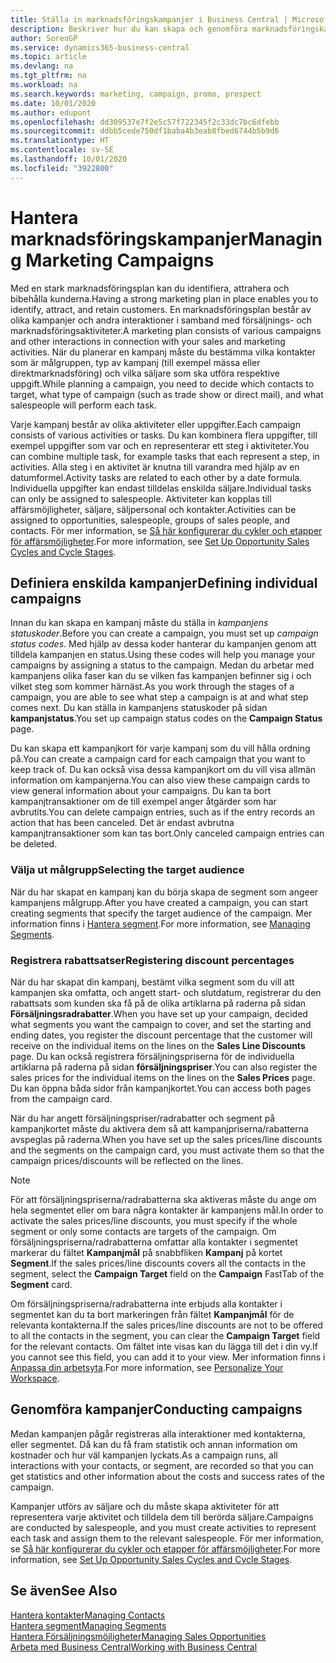 ```yaml
---
title: Ställa in marknadsföringskampanjer i Business Central | Microsoft Docs
description: Beskriver hur du kan skapa och genomföra marknadsföringskampanjer i Business Central för att identifiera och attrahera potentiella kunder och bibehålla befintliga.
author: SorenGP
ms.service: dynamics365-business-central
ms.topic: article
ms.devlang: na
ms.tgt_pltfrm: na
ms.workload: na
ms.search.keywords: marketing, campaign, promo, prospect
ms.date: 10/01/2020
ms.author: edupont
ms.openlocfilehash: dd309537e7f2e5c57f722345f2c33dc7bc6dfebb
ms.sourcegitcommit: ddbb5cede750df1baba4b3eab8fbed6744b5b9d6
ms.translationtype: HT
ms.contentlocale: sv-SE
ms.lasthandoff: 10/01/2020
ms.locfileid: "3922800"
---
```

# <a name="managing-marketing-campaigns"></a><span data-ttu-id="2e58d-103">Hantera marknadsföringskampanjer</span><span class="sxs-lookup"><span data-stu-id="2e58d-103">Managing Marketing Campaigns</span></span>
<span data-ttu-id="2e58d-104">Med en stark marknadsföringsplan kan du identifiera, attrahera och bibehålla kunderna.</span><span class="sxs-lookup"><span data-stu-id="2e58d-104">Having a strong marketing plan in place enables you to identify, attract, and retain customers.</span></span> <span data-ttu-id="2e58d-105">En marknadsföringsplan består av olika kampanjer och andra interaktioner i samband med försäljnings- och marknadsföringsaktiviteter.</span><span class="sxs-lookup"><span data-stu-id="2e58d-105">A marketing plan consists of various campaigns and other interactions in connection with your sales and marketing activities.</span></span> <span data-ttu-id="2e58d-106">När du planerar en kampanj måste du bestämma vilka kontakter som är målgruppen, typ av kampanj (till exempel mässa eller direktmarknadsföring) och vilka säljare som ska utföra respektive uppgift.</span><span class="sxs-lookup"><span data-stu-id="2e58d-106">While planning a campaign, you need to decide which contacts to target, what type of campaign (such as trade show or direct mail), and what salespeople will perform each task.</span></span>

<span data-ttu-id="2e58d-107">Varje kampanj består av olika aktiviteter eller uppgifter.</span><span class="sxs-lookup"><span data-stu-id="2e58d-107">Each campaign consists of various activities or tasks.</span></span> <span data-ttu-id="2e58d-108">Du kan kombinera flera uppgifter, till exempel uppgifter som var och en representerar ett steg i aktiviteter.</span><span class="sxs-lookup"><span data-stu-id="2e58d-108">You can combine multiple task, for example tasks that each represent a step, in activities.</span></span> <span data-ttu-id="2e58d-109">Alla steg i en aktivitet är knutna till varandra med hjälp av en datumformel.</span><span class="sxs-lookup"><span data-stu-id="2e58d-109">Activity tasks are related to each other by a date formula.</span></span> <span data-ttu-id="2e58d-110">Individuella uppgifter kan endast tilldelas enskilda säljare.</span><span class="sxs-lookup"><span data-stu-id="2e58d-110">Individual tasks can only be assigned to salespeople.</span></span> <span data-ttu-id="2e58d-111">Aktiviteter kan kopplas till affärsmöjligheter, säljare, säljpersonal och kontakter.</span><span class="sxs-lookup"><span data-stu-id="2e58d-111">Activities can be assigned to opportunities, salespeople, groups of sales people, and contacts.</span></span> <span data-ttu-id="2e58d-112">För mer information, se [Så här konfigurerar du cykler och etapper för affärsmöjligheter](marketing-how-setup-opportunity-sales-cycles-stages.md).</span><span class="sxs-lookup"><span data-stu-id="2e58d-112">For more information, see [Set Up Opportunity Sales Cycles and Cycle Stages](marketing-how-setup-opportunity-sales-cycles-stages.md).</span></span>

## <a name="defining-individual-campaigns"></a><span data-ttu-id="2e58d-113">Definiera enskilda kampanjer</span><span class="sxs-lookup"><span data-stu-id="2e58d-113">Defining individual campaigns</span></span>
<span data-ttu-id="2e58d-114">Innan du kan skapa en kampanj måste du ställa in *kampanjens statuskoder*.</span><span class="sxs-lookup"><span data-stu-id="2e58d-114">Before you can create a campaign, you must set up *campaign status codes*.</span></span> <span data-ttu-id="2e58d-115">Med hjälp av dessa koder hanterar du kampanjen genom att tilldela kampanjen en status.</span><span class="sxs-lookup"><span data-stu-id="2e58d-115">Using these codes will help you manage your campaigns by assigning a status to the campaign.</span></span> <span data-ttu-id="2e58d-116">Medan du arbetar med kampanjens olika faser kan du se vilken fas kampanjen befinner sig i och vilket steg som kommer härnäst.</span><span class="sxs-lookup"><span data-stu-id="2e58d-116">As you work through the stages of a campaign, you are able to see what step a campaign is at and what step comes next.</span></span> <span data-ttu-id="2e58d-117">Du kan ställa in kampanjens statuskoder på sidan **kampanjstatus**.</span><span class="sxs-lookup"><span data-stu-id="2e58d-117">You set up campaign status codes on the **Campaign Status** page.</span></span>

<span data-ttu-id="2e58d-118">Du kan skapa ett kampanjkort för varje kampanj som du vill hålla ordning på.</span><span class="sxs-lookup"><span data-stu-id="2e58d-118">You can create a campaign card for each campaign that you want to keep track of.</span></span> <span data-ttu-id="2e58d-119">Du kan också visa dessa kampanjkort om du vill visa allmän information om kampanjerna.</span><span class="sxs-lookup"><span data-stu-id="2e58d-119">You can also view these campaign cards to view general information about your campaigns.</span></span>
<span data-ttu-id="2e58d-120">Du kan ta bort kampanjtransaktioner om de till exempel anger åtgärder som har avbrutits.</span><span class="sxs-lookup"><span data-stu-id="2e58d-120">You can delete campaign entries, such as if the entry records an action that has been canceled.</span></span> <span data-ttu-id="2e58d-121">Det är endast avbrutna kampanjtransaktioner som kan tas bort.</span><span class="sxs-lookup"><span data-stu-id="2e58d-121">Only canceled campaign entries can be deleted.</span></span>

### <a name="selecting-the-target-audience"></a><span data-ttu-id="2e58d-122">Välja ut målgrupp</span><span class="sxs-lookup"><span data-stu-id="2e58d-122">Selecting the target audience</span></span>
<span data-ttu-id="2e58d-123">När du har skapat en kampanj kan du börja skapa de segment som angeer kampanjens målgrupp.</span><span class="sxs-lookup"><span data-stu-id="2e58d-123">After you have created a campaign, you can start creating segments that specify the target audience of the campaign.</span></span> <span data-ttu-id="2e58d-124">Mer information finns i [Hantera segment](marketing-segments.md).</span><span class="sxs-lookup"><span data-stu-id="2e58d-124">For more information, see [Managing Segments](marketing-segments.md).</span></span>

### <a name="registering-discount-percentages"></a><span data-ttu-id="2e58d-125">Registrera rabattsatser</span><span class="sxs-lookup"><span data-stu-id="2e58d-125">Registering discount percentages</span></span>
<span data-ttu-id="2e58d-126">När du har skapat din kampanj, bestämt vilka segment som du vill att kampanjen ska omfatta, och angett start- och slutdatum, registrerar du den rabattsats som kunden ska få på de olika artiklarna på raderna på sidan **Försäljningsradrabatter**.</span><span class="sxs-lookup"><span data-stu-id="2e58d-126">When you have set up your campaign, decided what segments you want the campaign to cover, and set the starting and ending dates, you register the discount percentage that the customer will receive on the individual items on the lines on the **Sales Line Discounts** page.</span></span> <span data-ttu-id="2e58d-127">Du kan också registrera försäljningspriserna för de individuella artiklarna på raderna på sidan **försäljningspriser**.</span><span class="sxs-lookup"><span data-stu-id="2e58d-127">You can also register the sales prices for the individual items on the lines on the **Sales Prices** page.</span></span> <span data-ttu-id="2e58d-128">Du kan öppna båda sidor från kampanjkortet.</span><span class="sxs-lookup"><span data-stu-id="2e58d-128">You can access both pages from the campaign card.</span></span>

 <span data-ttu-id="2e58d-129">När du har angett försäljningspriser/radrabatter och segment på kampanjkortet måste du aktivera dem så att kampanjpriserna/rabatterna avspeglas på raderna.</span><span class="sxs-lookup"><span data-stu-id="2e58d-129">When you have set up the sales prices/line discounts and the segments on the campaign card, you must activate them so that the campaign prices/discounts will be reflected on the lines.</span></span>

> [!NOTE]  
>   <span data-ttu-id="2e58d-130">För att försäljningspriserna/radrabatterna ska aktiveras måste du ange om hela segmentet eller om bara några kontakter är kampanjens mål.</span><span class="sxs-lookup"><span data-stu-id="2e58d-130">In order to activate the sales prices/line discounts, you must specify if the whole segment or only some contacts are targets of the campaign.</span></span> <span data-ttu-id="2e58d-131">Om försäljningspriserna/radrabatterna omfattar alla kontakter i segmentet markerar du fältet **Kampanjmål** på snabbfliken **Kampanj** på kortet **Segment**.</span><span class="sxs-lookup"><span data-stu-id="2e58d-131">If the sales prices/line discounts covers all the contacts in the segment, select the **Campaign Target** field on the **Campaign** FastTab of the **Segment** card.</span></span>

<span data-ttu-id="2e58d-132">Om försäljningspriserna/radrabatterna inte erbjuds alla kontakter i segmentet kan du ta bort markeringen från fältet **Kampanjmål** för de relevanta kontakterna.</span><span class="sxs-lookup"><span data-stu-id="2e58d-132">If the sales prices/line discounts are not to be offered to all the contacts in the segment, you can clear the **Campaign Target** field for the relevant contacts.</span></span> <span data-ttu-id="2e58d-133">Om fältet inte visas kan du lägga till det i din vy.</span><span class="sxs-lookup"><span data-stu-id="2e58d-133">If you cannot see this field, you can add it to your view.</span></span> <span data-ttu-id="2e58d-134">Mer information finns i [Anpassa din arbetsyta](ui-personalization-user.md).</span><span class="sxs-lookup"><span data-stu-id="2e58d-134">For more information, see [Personalize Your Workspace](ui-personalization-user.md).</span></span>

## <a name="conducting-campaigns"></a><span data-ttu-id="2e58d-135">Genomföra kampanjer</span><span class="sxs-lookup"><span data-stu-id="2e58d-135">Conducting campaigns</span></span>
<span data-ttu-id="2e58d-136">Medan kampanjen pågår registreras alla interaktioner med kontakterna, eller segmentet. Då kan du få fram statistik och annan information om kostnader och hur väl kampanjen lyckats.</span><span class="sxs-lookup"><span data-stu-id="2e58d-136">As a campaign runs, all interactions with your contacts, or segment, are recorded so that you can get statistics and other information about the costs and success rates of the campaign.</span></span>

<span data-ttu-id="2e58d-137">Kampanjer utförs av säljare och du måste skapa aktiviteter för att representera varje aktivitet och tilldela dem till berörda säljare.</span><span class="sxs-lookup"><span data-stu-id="2e58d-137">Campaigns are conducted by salespeople, and you must create activities to represent each task and assign them to the relevant salespeople.</span></span> <span data-ttu-id="2e58d-138">För mer information, se [Så här konfigurerar du cykler och etapper för affärsmöjligheter](marketing-how-setup-opportunity-sales-cycles-stages.md).</span><span class="sxs-lookup"><span data-stu-id="2e58d-138">For more information, see [Set Up Opportunity Sales Cycles and Cycle Stages](marketing-how-setup-opportunity-sales-cycles-stages.md).</span></span>

## <a name="see-also"></a><span data-ttu-id="2e58d-139">Se även</span><span class="sxs-lookup"><span data-stu-id="2e58d-139">See Also</span></span>
[<span data-ttu-id="2e58d-140">Hantera kontakter</span><span class="sxs-lookup"><span data-stu-id="2e58d-140">Managing Contacts</span></span>](marketing-contacts.md)  
[<span data-ttu-id="2e58d-141">Hantera segment</span><span class="sxs-lookup"><span data-stu-id="2e58d-141">Managing Segments</span></span>](marketing-segments.md)  
[<span data-ttu-id="2e58d-142">Hantera Försäljningsmöjligheter</span><span class="sxs-lookup"><span data-stu-id="2e58d-142">Managing Sales Opportunities</span></span>](marketing-manage-sales-opportunities.md)  
[<span data-ttu-id="2e58d-143">Arbeta med Business Central</span><span class="sxs-lookup"><span data-stu-id="2e58d-143">Working with Business Central</span></span>](ui-work-product.md)  

